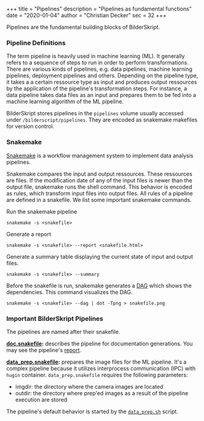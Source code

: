 +++
title = "Pipelines"
description = "Pipelines as fundamental functions"
date = "2020-01-04"
author = "Christian Decker"
sec = 32
+++

<style>
img {
  max-width: 100%;
  height: auto;
}
</style>

Pipelines are the fundamental building blocks of BilderSkript. 

### Pipeline Definitions

The term pipeline is heavily used in machine learning (ML). It generally refers to a sequence of steps to run in order to perform transformations. There are various kinds of pipelines, e.g. data pipelines, machine learning pipelines, deployment pipelines and others. Depending on the pipeline type, it takes a a certain ressource type as input and produces output ressources by the application of the pipeline's transformation steps. For instance, a data pipeline takes data files as an input and prepares them to be fed into a machine learning algorithm of the ML pipeline.

BilderSkript stores pipelines in the `pipelines` volume usually accessed under `/bilderscript/pipelines`. They are encoded as snakemake makefiles for version control.

### Snakemake

[Snakemake](https://snakemake.readthedocs.io/en/stable/) is a workflow management system to implement data analysis pipelines.

Snakemake compares the input and output ressources. These ressources are files. If the modification date of any of the input files is newer than the output file, snakemake runs the shell command. This behavior is encoded as rules, which transform input files into output files. All rules of a pipeline are defined in a snakefile. We list some important snakemake commands.

Run the snakemake pipeline
```
snakemake -s <snakefile>
```

Generate a report
```
snakemake -s <snakefile> --report <snakefile.html>
```

Generate a summary table displaying the current state of input and output files.
```
snakemake -s <snakefile> --summary
```

Before the snakefile is run, snakemake generates a [DAG](https://en.wikipedia.org/wiki/Directed_acyclic_graph) which shows the dependencies. This command visualizes the DAG.
```
snakemake -s <snakefile> --dag | dot -Tpng > snakefile.png
```


### Important BilderSkript Pipelines

The pipelines are named after their snakefile.

**[doc.snakefile](https://github.com/cdeck3r/BilderSkript/blob/master/pipelines/doc.snakefile):** describes the pipeline for documentation generations. You may see the pipeline's [report](https://github.com/cdeck3r/BilderSkript/blob/master/pipelines/doc.snakefile.html).

**[data_prep.snakefile](https://github.com/cdeck3r/BilderSkript/blob/master/pipelines/data_prep.snakefile):** prepares the image files for the ML pipeline. It's a complex pipeline because it utilizes interprocess communication (IPC) with `hugin` container. `data_prep.snakefile` requires the following parameters:

* imgdir: the directory where the camera images are located
* outdir: the directory where prep'ed images as a result of the pipeline execution are stored

The pipeline's default behavior is started by the [`data_prep.sh`](https://github.com/cdeck3r/BilderSkript/blob/master/pipelines/data_prep.sh) script. 